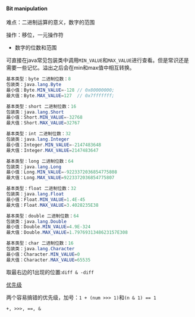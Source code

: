 #### Bit manipulation

难点：二进制运算的意义，数字的范围

操作：移位，一元操作符

* 数字的位数和范围

可直接在java常见包装类中调用`MIN_VALUE`和`MAX_VALUE`进行查看。但是常识还是需要一些记忆。溢出之后会在min和max值中相互转换。

```java
基本类型：byte 二进制位数：8
包装类：java.lang.Byte
最小值：Byte.MIN_VALUE=-128 // 0x80000000;
最大值：Byte.MAX_VALUE=127  // 0x7fffffff;

基本类型：short 二进制位数：16
包装类：java.lang.Short
最小值：Short.MIN_VALUE=-32768
最大值：Short.MAX_VALUE=32767

基本类型：int 二进制位数：32
包装类：java.lang.Integer
最小值：Integer.MIN_VALUE=-2147483648
最大值：Integer.MAX_VALUE=2147483647

基本类型：long 二进制位数：64
包装类：java.lang.Long
最小值：Long.MIN_VALUE=-9223372036854775808
最大值：Long.MAX_VALUE=9223372036854775807

基本类型：float 二进制位数：32
包装类：java.lang.Float
最小值：Float.MIN_VALUE=1.4E-45
最大值：Float.MAX_VALUE=3.4028235E38

基本类型：double 二进制位数：64
包装类：java.lang.Double
最小值：Double.MIN_VALUE=4.9E-324
最大值：Double.MAX_VALUE=1.7976931348623157E308

基本类型：char 二进制位数：16
包装类：java.lang.Character
最小值：Character.MIN_VALUE=0
最大值：Character.MAX_VALUE=65535
```

取最右边的1出现的位置:`diff & -diff`

[优先级](https://introcs.cs.princeton.edu/java/11precedence/)

两个容易搞错的优先级，加号：`1 + (num >>> 1)`和`(n & 1) == 1`

`+, >>>, ==, &`